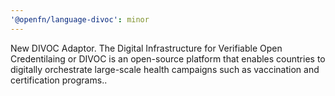 ```yaml
---
'@openfn/language-divoc': minor
---
```


New DIVOC Adaptor. The Digital Infrastructure for Verifiable Open Credentilaing
or DIVOC is an open-source platform that enables countries to digitally
orchestrate large-scale health campaigns such as vaccination and certification
programs..
